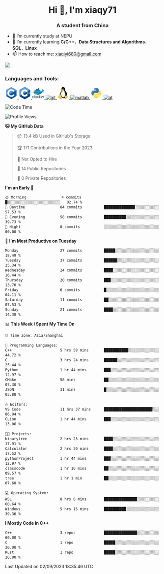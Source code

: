 <h1 align="center">Hi 👋, I'm xiaqy71</h1>
<h3 align="center">A student from China</h3>

- 🔭 I’m currently study at NEPU
- 🌱 I’m currently learning **C/C++**，**Data Structures and Algorithms**，**SQL**，**Linux**
- 📫 How to reach me: xiaqiyi680@gmail.com

![](https://github-readme-stats.vercel.app/api?username=xiaqy71)

<h3 align="left">Languages and Tools:</h3>
<p align="left"> <a href="https://www.cprogramming.com/" target="_blank" rel="noreferrer"> <img src="https://raw.githubusercontent.com/devicons/devicon/master/icons/c/c-original.svg" alt="c" width="40" height="40"/> </a> <a href="https://www.w3schools.com/cpp/" target="_blank" rel="noreferrer"> <img src="https://raw.githubusercontent.com/devicons/devicon/master/icons/cplusplus/cplusplus-original.svg" alt="cplusplus" width="40" height="40"/> </a> <a href="https://www.docker.com/" target="_blank" rel="noreferrer"> <img src="https://raw.githubusercontent.com/devicons/devicon/master/icons/docker/docker-original-wordmark.svg" alt="docker" width="40" height="40"/> </a> <a href="https://git-scm.com/" target="_blank" rel="noreferrer"> <img src="https://www.vectorlogo.zone/logos/git-scm/git-scm-icon.svg" alt="git" width="40" height="40"/> </a> <a href="https://www.linux.org/" target="_blank" rel="noreferrer"> <img src="https://raw.githubusercontent.com/devicons/devicon/master/icons/linux/linux-original.svg" alt="linux" width="40" height="40"/> </a> <a href="https://www.mathworks.com/" target="_blank" rel="noreferrer"> <img src="https://upload.wikimedia.org/wikipedia/commons/2/21/Matlab_Logo.png" alt="matlab" width="40" height="40"/> </a> <a href="https://www.python.org" target="_blank" rel="noreferrer"> <img src="https://raw.githubusercontent.com/devicons/devicon/master/icons/python/python-original.svg" alt="python" width="40" height="40"/> </a> <a href="https://www.qt.io/" target="_blank" rel="noreferrer"> <img src="https://upload.wikimedia.org/wikipedia/commons/0/0b/Qt_logo_2016.svg" alt="qt" width="40" height="40"/> </a> </p>

<!--START_SECTION:waka-->
![Code Time](http://img.shields.io/badge/Code%20Time-221%20hrs%2028%20mins-blue)

![Profile Views](http://img.shields.io/badge/Profile%20Views-4-blue)

**🐱 My GitHub Data** 

> 📦 13.4 kB Used in GitHub's Storage 
 > 
> 🏆 171 Contributions in the Year 2023
 > 
> 🚫 Not Opted to Hire
 > 
> 📜 14 Public Repositories 
 > 
> 🔑 0 Private Repositories 
 > 
**I'm an Early 🐤** 

```text
🌞 Morning                4 commits           █░░░░░░░░░░░░░░░░░░░░░░░░   02.74 % 
🌆 Daytime                84 commits          ██████████████░░░░░░░░░░░   57.53 % 
🌃 Evening                58 commits          ██████████░░░░░░░░░░░░░░░   39.73 % 
🌙 Night                  0 commits           ░░░░░░░░░░░░░░░░░░░░░░░░░   00.00 % 
```
📅 **I'm Most Productive on Tuesday** 

```text
Monday                   27 commits          █████░░░░░░░░░░░░░░░░░░░░   18.49 % 
Tuesday                  37 commits          ██████░░░░░░░░░░░░░░░░░░░   25.34 % 
Wednesday                24 commits          ████░░░░░░░░░░░░░░░░░░░░░   16.44 % 
Thursday                 20 commits          ███░░░░░░░░░░░░░░░░░░░░░░   13.70 % 
Friday                   6 commits           █░░░░░░░░░░░░░░░░░░░░░░░░   04.11 % 
Saturday                 11 commits          ██░░░░░░░░░░░░░░░░░░░░░░░   07.53 % 
Sunday                   21 commits          ████░░░░░░░░░░░░░░░░░░░░░   14.38 % 
```


📊 **This Week I Spent My Time On** 

```text
🕑︎ Time Zone: Asia/Shanghai

💬 Programming Languages: 
C++                      5 hrs 58 mins       ███████████░░░░░░░░░░░░░░   44.72 % 
C                        3 hrs 24 mins       ██████░░░░░░░░░░░░░░░░░░░   25.44 % 
Python                   1 hr 44 mins        ███░░░░░░░░░░░░░░░░░░░░░░   12.97 % 
CMake                    58 mins             ██░░░░░░░░░░░░░░░░░░░░░░░   07.30 % 
JSON                     31 mins             █░░░░░░░░░░░░░░░░░░░░░░░░   03.88 % 

🔥 Editors: 
VS Code                  11 hrs 37 mins      ██████████████████████░░░   86.94 % 
CLion                    1 hr 44 mins        ███░░░░░░░░░░░░░░░░░░░░░░   13.06 % 

🐱‍💻 Projects: 
binarytree               2 hrs 23 mins       ████░░░░░░░░░░░░░░░░░░░░░   17.91 % 
Calculator               2 hrs 20 mins       ████░░░░░░░░░░░░░░░░░░░░░   17.52 % 
pythonProject            1 hr 44 mins        ███░░░░░░░░░░░░░░░░░░░░░░   12.97 % 
classcode                1 hr 16 mins        ██░░░░░░░░░░░░░░░░░░░░░░░   09.57 % 
tree                     1 hr 1 min          ██░░░░░░░░░░░░░░░░░░░░░░░   07.68 % 

💻 Operating System: 
WSL                      8 hrs 6 mins        ███████████████░░░░░░░░░░   60.64 % 
Windows                  5 hrs 15 mins       ██████████░░░░░░░░░░░░░░░   39.36 % 
```

**I Mostly Code in C++** 

```text
C++                      3 repos             ███████████████░░░░░░░░░░   60.00 % 
C                        1 repo              █████░░░░░░░░░░░░░░░░░░░░   20.00 % 
Rust                     1 repo              █████░░░░░░░░░░░░░░░░░░░░   20.00 % 
```




 Last Updated on 02/09/2023 18:35:46 UTC
<!--END_SECTION:waka-->




